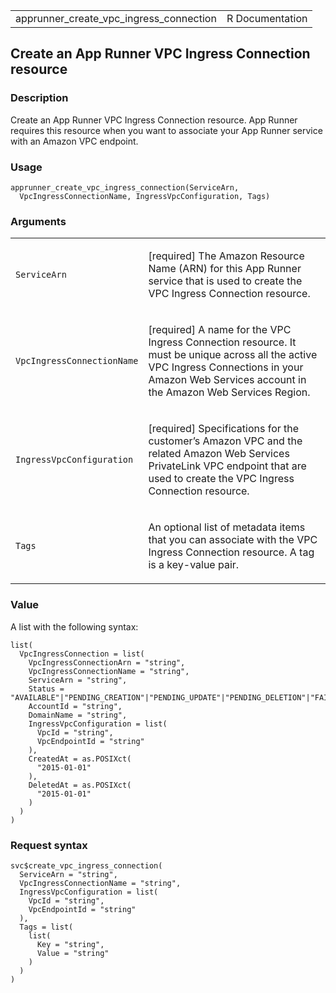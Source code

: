 <table style="width: 100%;">
<tbody>
<tr class="odd">
<td>apprunner_create_vpc_ingress_connection</td>
<td style="text-align: right;">R Documentation</td>
</tr>
</tbody>
</table>

## Create an App Runner VPC Ingress Connection resource

### Description

Create an App Runner VPC Ingress Connection resource. App Runner
requires this resource when you want to associate your App Runner
service with an Amazon VPC endpoint.

### Usage

    apprunner_create_vpc_ingress_connection(ServiceArn,
      VpcIngressConnectionName, IngressVpcConfiguration, Tags)

### Arguments

<table>
<colgroup>
<col style="width: 35%" />
<col style="width: 65%" />
</colgroup>
<tbody>
<tr class="odd">
<td><code
id="apprunner_create_vpc_ingress_connection_:_ServiceArn">ServiceArn</code></td>
<td><p>[required] The Amazon Resource Name (ARN) for this App Runner
service that is used to create the VPC Ingress Connection
resource.</p></td>
</tr>
<tr class="even">
<td><code
id="apprunner_create_vpc_ingress_connection_:_VpcIngressConnectionName">VpcIngressConnectionName</code></td>
<td><p>[required] A name for the VPC Ingress Connection resource. It
must be unique across all the active VPC Ingress Connections in your
Amazon Web Services account in the Amazon Web Services Region.</p></td>
</tr>
<tr class="odd">
<td><code
id="apprunner_create_vpc_ingress_connection_:_IngressVpcConfiguration">IngressVpcConfiguration</code></td>
<td><p>[required] Specifications for the customer’s Amazon VPC and the
related Amazon Web Services PrivateLink VPC endpoint that are used to
create the VPC Ingress Connection resource.</p></td>
</tr>
<tr class="even">
<td><code
id="apprunner_create_vpc_ingress_connection_:_Tags">Tags</code></td>
<td><p>An optional list of metadata items that you can associate with
the VPC Ingress Connection resource. A tag is a key-value pair.</p></td>
</tr>
</tbody>
</table>

### Value

A list with the following syntax:

    list(
      VpcIngressConnection = list(
        VpcIngressConnectionArn = "string",
        VpcIngressConnectionName = "string",
        ServiceArn = "string",
        Status = "AVAILABLE"|"PENDING_CREATION"|"PENDING_UPDATE"|"PENDING_DELETION"|"FAILED_CREATION"|"FAILED_UPDATE"|"FAILED_DELETION"|"DELETED",
        AccountId = "string",
        DomainName = "string",
        IngressVpcConfiguration = list(
          VpcId = "string",
          VpcEndpointId = "string"
        ),
        CreatedAt = as.POSIXct(
          "2015-01-01"
        ),
        DeletedAt = as.POSIXct(
          "2015-01-01"
        )
      )
    )

### Request syntax

    svc$create_vpc_ingress_connection(
      ServiceArn = "string",
      VpcIngressConnectionName = "string",
      IngressVpcConfiguration = list(
        VpcId = "string",
        VpcEndpointId = "string"
      ),
      Tags = list(
        list(
          Key = "string",
          Value = "string"
        )
      )
    )
